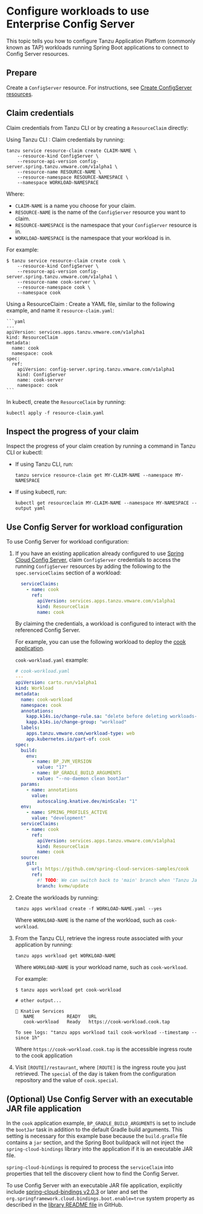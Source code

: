 # Configure workloads to use Enterprise Config Server

This topic tells you how to configure Tanzu Application Platform (commonly known as TAP) workloads
running Spring Boot applications to connect to Config Server resources.

## <a id='prepare'></a> Prepare

Create a `ConfigServer` resource. For instructions, see
[Create ConfigServer resources](create-configserver-resources.hbs.md).

## <a id="claim-creds"></a> Claim credentials

Claim credentials from Tanzu CLI or by creating a `ResourceClaim` directly:

Using Tanzu CLI
: Claim credentials by running:

   ```console
   tanzu service resource-claim create CLAIM-NAME \
       --resource-kind ConfigServer \
       --resource-api-version config-server.spring.tanzu.vmware.com/v1alpha1 \
       --resource-name RESOURCE-NAME \
       --resource-namespace RESOURCE-NAMESPACE \
       --namespace WORKLOAD-NAMESPACE
   ```

   Where:

   - `CLAIM-NAME` is a name you choose for your claim.
   - `RESOURCE-NAME` is the name of the `ConfigServer` resource you want to claim.
   - `RESOURCE-NAMESPACE` is the namespace that your `ConfigServer` resource is in.
   - `WORKLOAD-NAMESPACE` is the namespace that your workload is in.

   For example:

   ```console
   $ tanzu service resource-claim create cook \
       --resource-kind ConfigServer \
       --resource-api-version config-server.spring.tanzu.vmware.com/v1alpha1 \
       --resource-name cook-server \
       --resource-namespace cook \
       --namespace cook
   ```

Using a ResourceClaim
: Create a YAML file, similar to the following example, and name it `resource-claim.yaml`:

    ```yaml
    ---
    apiVersion: services.apps.tanzu.vmware.com/v1alpha1
    kind: ResourceClaim
    metadata:
      name: cook
      namespace: cook
    spec:
      ref:
        apiVersion: config-server.spring.tanzu.vmware.com/v1alpha1
        kind: ConfigServer
        name: cook-server
        namespace: cook
    ```

   In kubectl, create the `ResourceClaim` by running:

   ```console
   kubectl apply -f resource-claim.yaml
   ```

## <a id="inspect"></a> Inspect the progress of your claim

Inspect the progress of your claim creation by running a command in Tanzu CLI or kubectl:

- If using Tanzu CLI, run:

   ```console
   tanzu service resource-claim get MY-CLAIM-NAME --namespace MY-NAMESPACE
   ```

- If using kubectl, run:

   ```console
   kubectl get resourceclaim MY-CLAIM-NAME --namespace MY-NAMESPACE --output yaml
   ```

## <a id="inspect"></a> Use Config Server for workload configuration

To use Config Server for workload configuration:

1. If you have an existing application already configured to use
   [Spring Cloud Config Server](https://docs.spring.io/spring-cloud-config/docs/current/reference/html/#_spring_cloud_config_client),
   claim `ConfigServer` credentials to access the running `ConfigServer` resources by adding the
   following to the `spec.serviceClaims` section of a workload:

    ```yaml
      serviceClaims:
        - name: cook
          ref:
            apiVersion: services.apps.tanzu.vmware.com/v1alpha1
            kind: ResourceClaim
            name: cook
    ```

   By claiming the credentials, a workload is configured to interact with the referenced Config
   Server.

   For example, you can use the following workload to deploy the
   [cook application](https://github.com/spring-cloud-services-samples/cook).

   `cook-workload.yaml` example:

    ```yaml
    # cook-workload.yaml
    ---
    apiVersion: carto.run/v1alpha1
    kind: Workload
    metadata:
      name: cook-workload
      namespace: cook
      annotations:
        kapp.k14s.io/change-rule.sa: "delete before deleting workloads-sa"
        kapp.k14s.io/change-group: "workload"
      labels:
        apps.tanzu.vmware.com/workload-type: web
        app.kubernetes.io/part-of: cook
    spec:
      build:
        env:
          - name: BP_JVM_VERSION
            value: "17"
          - name: BP_GRADLE_BUILD_ARGUMENTS
            value: "--no-daemon clean bootJar"
      params:
        - name: annotations
          value:
            autoscaling.knative.dev/minScale: "1"
      env:
        - name: SPRING_PROFILES_ACTIVE
          value: "development"
      serviceClaims:
        - name: cook
          ref:
            apiVersion: services.apps.tanzu.vmware.com/v1alpha1
            kind: ResourceClaim
            name: cook
      source:
        git:
          url: https://github.com/spring-cloud-services-samples/cook
          ref:
            #! TODO: We can switch back to 'main' branch when 'Tanzu Java Buildpack' for 1.10
            branch: kvmw/update
    ```

1. Create the workloads by running:

   ```console
   tanzu apps workload create -f WORKLOAD-NAME.yaml --yes
   ```

   Where `WORKLOAD-NAME` is the name of the workload, such as `cook-workload`.

1. From the Tanzu CLI, retrieve the ingress route associated with your application by running:

   ```console
   tanzu apps workload get WORKLOAD-NAME
   ```

   Where `WORKLOAD-NAME` is your workload name, such as `cook-workload`.

   For example:

   ```console
   $ tanzu apps workload get cook-workload

   # other output...

   🚢 Knative Services
      NAME            READY   URL
      cook-workload   Ready   https://cook-workload.cook.tap

   To see logs: "tanzu apps workload tail cook-workload --timestamp --since 1h"
   ```

   Where `https://cook-workload.cook.tap` is the accessible ingress route to the cook application

1. Visit `[ROUTE]/restaurant`, where `[ROUTE]` is the ingress route you just retrieved. The
   `special` of the day is taken from the configuration repository and the value of `cook.special`.

## <a id="exec-jar-file-app"></a> (Optional) Use Config Server with an executable JAR file application

In the `cook` application example, `BP_GRADLE_BUILD_ARGUMENTS` is set to include the `bootJar`
task in addition to the default Gradle build arguments. This setting is necessary for this example
base because the `build.gradle` file contains a `jar` section, and the Spring Boot buildpack will
not inject the `spring-cloud-bindings` library into the application if it is an executable JAR file.

`spring-cloud-bindings` is required to process the `serviceClaim` into properties that tell the
discovery client how to find the Config Server.

To use Config Server with an executable JAR file application, explicitly include
[spring-cloud-bindings v2.0.3](https://mvnrepository.com/artifact/org.springframework.cloud/spring-cloud-bindings/2.0.3)
or later and set the `org.springframework.cloud.bindings.boot.enable=true` system property as
described in the [library README file](https://github.com/spring-cloud/spring-cloud-bindings#spring-boot-configuration)
in GitHub.
